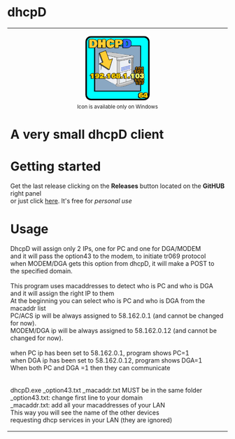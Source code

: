 # dhcpD
<TABLE><TR><TD>
<p align="center"><img src="img/dhcpD.png" alt="uftp-icon" width="150" height="150"><br><small>Icon is available only on Windows</small></p>

# A very small dhcpD client

# Getting started
Get the last release clicking on the **Releases** button located on the **GitHUB** right panel<BR>
or just click [here](https://github.com/uomoukko/dhcpD/releases/). It's free for *personal use*<BR>

# Usage
DhcpD will assign only 2 IPs, one for PC and one for DGA/MODEM<BR>
and it will pass the option43 to the modem, to initiate tr069 protocol<BR>
when MODEM/DGA gets this option from dhcpD, it will make a POST to the specified domain.<BR>
<BR>
This program uses macaddresses to detect who is PC and who is DGA<BR>
and it will assign the right IP to them<BR>
At the beginning you can select who is PC and who is DGA from the macaddr list<BR>
PC/ACS ip will be always assigned to 58.162.0.1 (and cannot be changed for now).<BR>
MODEM/DGA ip will be always assigned to 58.162.0.12 (and cannot be changed for now).<BR>
<BR>
when PC ip has been set to 58.162.0.1, program shows PC=1<BR>
when DGA ip has been set to 58.162.0.12, program shows DGA=1<BR>
When both PC and DGA =1 then they can communicate<BR>
<BR>  
dhcpD.exe _option43.txt _macaddr.txt MUST be in the same folder<BR>
_option43.txt: change first line to your domain<BR>
_macaddr.txt:  add all your macaddresses of your LAN<BR>
This way you will see the name of the other devices<BR>
requesting dhcp services in your LAN (they are ignored)<BR>
</TD></TR></TABLE>

